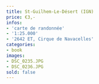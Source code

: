 ```yaml
---
title: St-Guilhem-Le-Désert (IGN)
price: €3,-
infos:  
- 'carte de randonnée'
- '1:25.000'
- '2642 ET, Cirque de Navacelles'
categories:
- book
images:
- DSC_0235.JPG
- DSC_0236.JPG
sold: false
---
```

